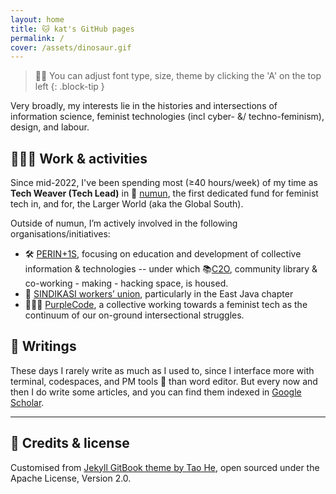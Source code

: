 ```yaml
---
layout: home
title: 🐱 kat's GitHub pages
permalink: /
cover: /assets/dinosaur.gif
---
```


> ☝🏻 You can adjust font type, size, theme by clicking the 'A' on the top left 
{: .block-tip }

Very broadly, my interests lie in the histories and intersections of information science, feminist technologies (incl cyber- &/ techno-feminism), design, and labour.  

## 🧑🏻‍💻 Work &amp; activities

Since mid-2022, I've been spending most (≥40 hours/week) of my time as **Tech Weaver (Tech Lead)** in 🌱 [numun](https://numun.fund), the first dedicated fund for feminist tech in, and for, the Larger World (aka the Global South).

Outside of numun, I’m actively involved in the following organisations/initiatives:
- 🛠️ [PERIN+1S](https://perintis.tech), focusing on education and development of collective information & technologies -- under which 📚[C2O](https://c2o-library.net), community library & co-working - making - hacking space, is housed.
- 🦾 [SINDIKASI workers’ union](https://sindikasi.org), particularly in the East Java chapter
- 🧙🏻‍♀️ [PurpleCode](https://instagram.com/purplecode_id), a collective working towards a feminist tech as the continuum of our on-ground intersectional struggles.

## 📝 Writings

These days I rarely write as much as I used to, since I interface more with terminal, codespaces, and PM tools 👻 than word editor. But every now and then I do write some articles, and you can find them indexed in [Google Scholar](https://scholar.google.com/citations?hl=en&user=ceEO7PsAAAAJ). 

---

## 💟 Credits &amp; license

Customised from [Jekyll GitBook theme by Tao He](https://github.com/sighingnow/jekyll-gitbook/), open sourced under the Apache License, Version 2.0.
